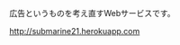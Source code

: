 <p>広告というものを考え直すWebサービスです。</p>
<a href="http://submarine21.herokuapp.com">http://submarine21.herokuapp.com</a>

